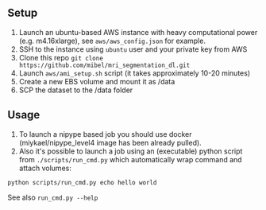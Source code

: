 ## Setup
1. Launch an ubuntu-based AWS instance with heavy computational power (e.g. m4.16xlarge), see `aws/aws_config.json` for example.
2. SSH to the instance using `ubuntu` user and your private key from AWS
3. Clone this repo `git clone https://github.com/mibel/mri_segmentation_dl.git`
4. Launch `aws/ami_setup.sh` script (it takes approximately 10-20 minutes)
5. Create a new EBS volume and mount it as /data 
6. SCP the dataset to the /data folder

## Usage
1. To launch a nipype based job you should use docker (miykael/nipype_level4 image has been already pulled).
2. Also it's possible to launch a job using an (executable) python script from `./scripts/run_cmd.py` which automatically wrap command and attach volumes:
```
python scripts/run_cmd.py echo hello world
```
See also `run_cmd.py --help`